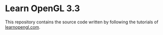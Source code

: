 # Learn OpenGL 3.3

This repository contains the source code written by following the tutorials of [learnopengl.com](https://learnopengl.com).
